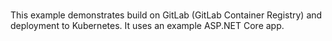 
<br>

This example demonstrates build on GitLab (GitLab Container Registry)
and deployment to Kubernetes. It uses an example ASP.NET Core app.
